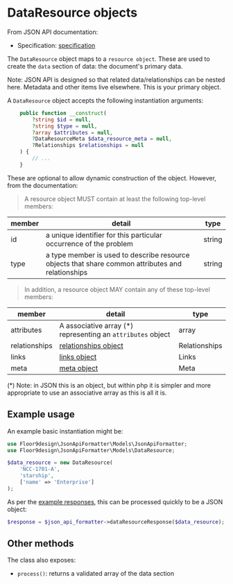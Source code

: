 # DataResource objects

From JSON API documentation:
* Specification: [specification](https://jsonapi.org/format/#document-resource-objects)

The `DataResource` object maps to a `resource object`.
These are used to create the `data` section of data: the document's primary data.

Note: JSON API is designed so that related data/relationships can be nested here. Metadata and other items live 
elsewhere. This is your primary object.

A `DataResource` object accepts the following instantiation arguments: 

```php
    public function __construct(
        ?string $id = null,
        ?string $type = null,
        ?array $attributes = null,
        ?DataResourceMeta $data_resource_meta = null,
        ?Relationships $relationships = null
    ) {
        // ...
    }
```

These are optional to allow dynamic construction of the object. However, from the documentation:

> A resource object MUST contain at least the following top-level members:

| member | detail                                                                                            | type   |
|--------|---------------------------------------------------------------------------------------------------|--------|
| id     | a unique identifier for this particular occurrence of the problem                                 | string |
| type   | a type member is used to describe resource objects that share common attributes and relationships | string |

> In addition, a resource object MAY contain any of these top-level members:

| member        | detail                                                      | type          |
|---------------|-------------------------------------------------------------|---------------|
| attributes    | A associative array (*) representing an `attributes` object | array         |
| relationships | [relationships object](relationships.md)                    | Relationships |
| links         | [links object](links.md)                                    | Links         |
| meta          | [meta object](meta.md)                                      | Meta          |

(*) Note: in JSON this is an object, but within php it is simpler and more appropriate to use an associative array as 
this is all it is.

## Example usage

An example basic instantiation might be:

```php 
use Floor9design\JsonApiFormatter\Models\JsonApiFormatter;
use Floor9design\JsonApiFormatter\Models\DataResource;

$data_resource = new DataResource(
    'NCC-1701-A',
    'starship',
    ['name' => 'Enterprise']
);
```

As per the [example responses](usage_example_responses.md), this can be processed quickly to be a JSON object:

```php 
$response = $json_api_formatter->dataResourceResponse($data_resource);
```

## Other methods

The class also exposes:

* `process()`: returns a validated array of the data section